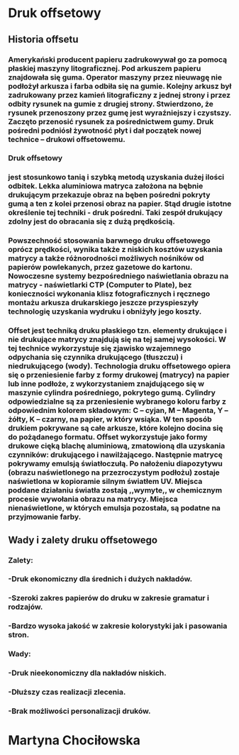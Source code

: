 # Druk offsetowy

## Historia offsetu
### Amerykański producent papieru zadrukowywał go za pomocą płaskiej maszyny litograficznej. Pod arkuszem papieru znajdowała się guma. Operator maszyny przez nieuwagę nie podłożył arkusza i farba odbiła się na gumie. Kolejny arkusz był zadrukowany przez kamień litograficzny z jednej strony i przez odbity rysunek na gumie z drugiej strony. Stwierdzono, że rysunek przenoszony przez gumę jest wyraźniejszy i czystszy. Zaczęto przenosić rysunek za pośrednictwem gumy. Druk pośredni podniósł żywotność płyt i dał początek nowej technice – drukowi offsetowemu.

### Druk offsetowy
### jest stosunkowo tanią i szybką metodą uzyskania dużej ilości odbitek. Lekka aluminiowa matryca założona na bębnie drukującym przekazuje obraz na bęben pośredni pokryty gumą a ten z kolei przenosi obraz na papier. Stąd drugie istotne określenie tej techniki - druk pośredni. Taki zespół drukujący zdolny jest do obracania się z dużą prędkością.

### Powszechność stosowania barwnego druku offsetowego oprócz prędkości, wynika także z niskich kosztów uzyskania matrycy a także różnorodności możliwych nośników od papierów powlekanych, przez gazetowe do kartonu. Nowoczesne systemy bezpośredniego naświetlania obrazu na matrycy - naświetlarki CTP (Computer to Plate), bez konieczności wykonania klisz fotograficznych i ręcznego montażu arkusza drukarskiego jeszcze przyspieszyły technologię uzyskania wydruku i obniżyły jego koszty.
### 
### Offset jest techniką druku płaskiego tzn. elementy drukujące i nie drukujące matrycy znajdują się na tej samej wysokości. W tej technice wykorzystuje się zjawisko wzajemnego odpychania się czynnika drukującego (tłuszczu) i niedrukującego (wody). Technologia druku offsetowego opiera się o przeniesienie farby z formy drukowej (matrycy) na papier lub inne podłoże, z wykorzystaniem znajdującego się w maszynie cylindra pośredniego, pokrytego gumą. Cylindry odpowiedzialne są za przeniesienie wybranego koloru farby z odpowiednim kolorem składowym: C – cyjan, M – Magenta, Y – żółty, K – czarny, na papier, w który wsiąka. W ten sposób drukiem pokrywane są całe arkusze, które kolejno docina się do pożądanego formatu. Offset wykorzystuje jako formy drukowe cięką blachę aluminiową, zmatowioną dla uzyskania czynników: drukującego i nawilżającego. Następnie matrycę pokrywamy emulsją światłoczułą. Po nałożeniu diapozytywu (obrazu naświetlonego na przezroczystym podłożu) zostaje naświetlona w kopioramie silnym światłem UV. Miejsca poddane działaniu światła zostają ,,wymyte,, w chemicznym procesie wywołania obrazu na matrycy. Miejsca nienaświetlone, w których emulsja pozostała, są podatne na przyjmowanie farby. 
## Wady i zalety druku offsetowego
### Zalety:
### 	-Druk ekonomiczny dla średnich i dużych nakładów.
### 	-Szeroki zakres papierów do druku w zakresie gramatur i rodzajów.
### 	-Bardzo wysoka jakość w zakresie kolorystyki jak i pasowania stron.

### Wady:
### 	-Druk nieekonomiczny dla nakładów niskich.
### 	-Dłuższy czas realizacji zlecenia.
### 	-Brak możliwości personalizacji druków.
# Martyna Chociłowska
